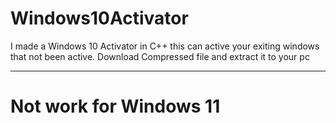 # Windows10Activator
I made a Windows 10 Activator in C++ this can active your exiting windows that not been active.
Download Compressed file and extract it to your pc 

____________________________________________
# Not work for Windows 11
